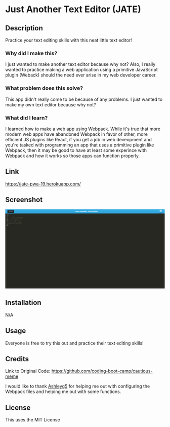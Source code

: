 # Just Another Text Editor (JATE)
## Description
Practice your text editing skills with this neat little text editor!
### Why did I make this?
I just wanted to make another text editor because why not? Also, I really wanted to practice making a web application using a primitive JavaScript plugin (Weback) should the need ever arise in my web developer career.
### What problem does this solve?
This app didn't really come to be because of any problems. I just wanted to make my own text editor because why not?
### What did I learn?
I learned how to make a web app using Webpack. While it's true that more modern web apps have abandoned Webpack in favor of other, more efficient JS plugins like React, if you get a job in web deveopment and you're tasked with programming an app that uses a primitive plugin like Webpack, then it may be good to have at least some experince with Webpack and how it works so those apps can function properly.
## Link
https://jate-pwa-19.herokuapp.com/
## Screenshot
![The finished application](./assets/images/application-screenshot.png)
## Installation
N/A
## Usage
Everyone is free to try this out and practice their text editing skills!
## Credits
Link to Original Code: https://github.com/coding-boot-camp/cautious-meme

I would like to thank [Ashleyg5](https://github.com/Ashelyg5) for helping me out with configuring the Webpack files and helping me out with some functions.
## License
This uses the MIT License